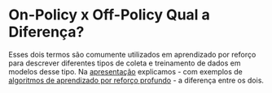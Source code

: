 # On-Policy x Off-Policy Qual a Diferença?

  Esses dois termos são comumente utilizados em aprendizado por reforço para descrever diferentes tipos de  coleta e treinamento de dados em modelos desse tipo. Na [apresentação](On-Policy%20x%20Off-Policy.pdf) explicamos - com exemplos de [algoritmos de aprendizado por reforço profundo](../../Aprendizado%20por%20Reforço%20Profundo) - a diferença entre os dois. 
